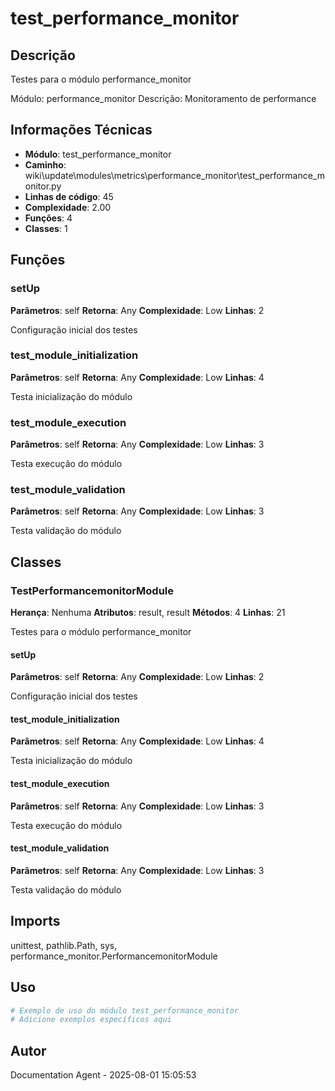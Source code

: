 # test_performance_monitor

## Descrição

Testes para o módulo performance_monitor

Módulo: performance_monitor
Descrição: Monitoramento de performance

## Informações Técnicas

- **Módulo**: test_performance_monitor
- **Caminho**: wiki\update\modules\metrics\performance_monitor\test_performance_monitor.py
- **Linhas de código**: 45
- **Complexidade**: 2.00
- **Funções**: 4
- **Classes**: 1

## Funções

### setUp

**Parâmetros**: self
**Retorna**: Any
**Complexidade**: Low
**Linhas**: 2

Configuração inicial dos testes

### test_module_initialization

**Parâmetros**: self
**Retorna**: Any
**Complexidade**: Low
**Linhas**: 4

Testa inicialização do módulo

### test_module_execution

**Parâmetros**: self
**Retorna**: Any
**Complexidade**: Low
**Linhas**: 3

Testa execução do módulo

### test_module_validation

**Parâmetros**: self
**Retorna**: Any
**Complexidade**: Low
**Linhas**: 3

Testa validação do módulo

## Classes

### TestPerformancemonitorModule

**Herança**: Nenhuma
**Atributos**: result, result
**Métodos**: 4
**Linhas**: 21

Testes para o módulo performance_monitor

#### setUp

**Parâmetros**: self
**Retorna**: Any
**Complexidade**: Low
**Linhas**: 2

Configuração inicial dos testes

#### test_module_initialization

**Parâmetros**: self
**Retorna**: Any
**Complexidade**: Low
**Linhas**: 4

Testa inicialização do módulo

#### test_module_execution

**Parâmetros**: self
**Retorna**: Any
**Complexidade**: Low
**Linhas**: 3

Testa execução do módulo

#### test_module_validation

**Parâmetros**: self
**Retorna**: Any
**Complexidade**: Low
**Linhas**: 3

Testa validação do módulo

## Imports

unittest, pathlib.Path, sys, performance_monitor.PerformancemonitorModule

## Uso

```python
# Exemplo de uso do módulo test_performance_monitor
# Adicione exemplos específicos aqui
```

## Autor

Documentation Agent - 2025-08-01 15:05:53
